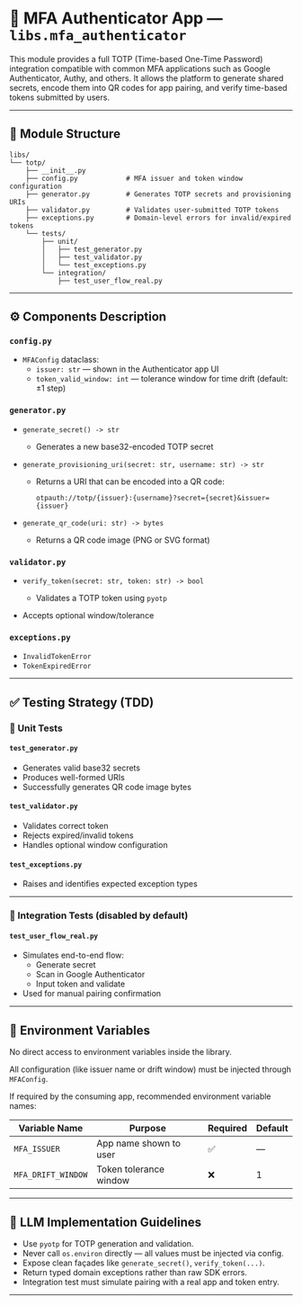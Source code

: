 # 🔐 MFA Authenticator App — `libs.mfa_authenticator`

This module provides a full TOTP (Time-based One-Time Password) integration compatible with common MFA applications such as Google Authenticator, Authy, and others. It allows the platform to generate shared secrets, encode them into QR codes for app pairing, and verify time-based tokens submitted by users.

---

## 📁 Module Structure

```
libs/
└── totp/
    ├── __init__.py
    ├── config.py            # MFA issuer and token window configuration
    ├── generator.py         # Generates TOTP secrets and provisioning URIs
    ├── validator.py         # Validates user-submitted TOTP tokens
    ├── exceptions.py        # Domain-level errors for invalid/expired tokens
    └── tests/
        ├── unit/
        │   ├── test_generator.py
        │   ├── test_validator.py
        │   └── test_exceptions.py
        └── integration/
            ├── test_user_flow_real.py
```

---

## ⚙️ Components Description

### `config.py`
- `MFAConfig` dataclass:
  - `issuer: str` — shown in the Authenticator app UI
  - `token_valid_window: int` — tolerance window for time drift (default: ±1 step)

### `generator.py`
- `generate_secret() -> str`  
  - Generates a new base32-encoded TOTP secret

- `generate_provisioning_uri(secret: str, username: str) -> str`  
  - Returns a URI that can be encoded into a QR code:
    ```
    otpauth://totp/{issuer}:{username}?secret={secret}&issuer={issuer}
    ```

- `generate_qr_code(uri: str) -> bytes`  
  - Returns a QR code image (PNG or SVG format)

### `validator.py`
- `verify_token(secret: str, token: str) -> bool`  
  - Validates a TOTP token using `pyotp`

- Accepts optional window/tolerance

### `exceptions.py`
- `InvalidTokenError`
- `TokenExpiredError`

---

## ✅ Testing Strategy (TDD)

### 🔹 Unit Tests

#### `test_generator.py`
- Generates valid base32 secrets
- Produces well-formed URIs
- Successfully generates QR code image bytes

#### `test_validator.py`
- Validates correct token
- Rejects expired/invalid tokens
- Handles optional window configuration

#### `test_exceptions.py`
- Raises and identifies expected exception types

---

### 🔸 Integration Tests (disabled by default)

#### `test_user_flow_real.py`
- Simulates end-to-end flow:
  - Generate secret
  - Scan in Google Authenticator
  - Input token and validate
- Used for manual pairing confirmation

---

## 🔐 Environment Variables

No direct access to environment variables inside the library.

All configuration (like issuer name or drift window) must be injected through `MFAConfig`.

If required by the consuming app, recommended environment variable names:

| Variable Name     | Purpose                      | Required | Default |
|-------------------|------------------------------|----------|---------|
| `MFA_ISSUER`      | App name shown to user       | ✅       | —       |
| `MFA_DRIFT_WINDOW`| Token tolerance window        | ❌       | 1       |

---

## 🤖 LLM Implementation Guidelines

- Use `pyotp` for TOTP generation and validation.
- Never call `os.environ` directly — all values must be injected via config.
- Expose clean façades like `generate_secret()`, `verify_token(...)`.
- Return typed domain exceptions rather than raw SDK errors.
- Integration test must simulate pairing with a real app and token entry.

---
